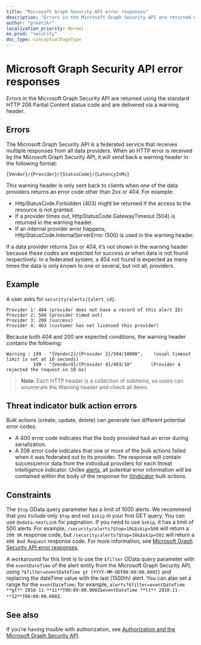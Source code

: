 ```yaml
---
title: "Microsoft Graph Security API error responses"
description: "Errors in the Microsoft Graph Security API are returned using the standard HTTP 206 Partial Content status code and are delivered via a warning header."
author: "preetikr"
localization_priority: Normal
ms.prod: "security"
doc_type: conceptualPageType
---
```


# Microsoft Graph Security API error responses

Errors in the Microsoft Graph Security API are returned using the standard HTTP 206 Partial Content status code and are delivered via a warning header.

## Errors

The Microsoft Graph Security API is a federated service that receives multiple responses from all data providers. When an HTTP error is received by the Microsoft Graph Security API, it will send back a warning header in the following format:
<!-- { "blockType": "ignored" } -->

```http
{Vendor}/{Provider}/{StatusCode}/{LatencyInMs}
```

This warning header is only sent back to clients when one of the data providers returns an error code other than 2xx or 404. For example:

- HttpStatusCode.Forbidden (403) might be returned if the access to the resource is not granted.
- If a provider times out, HttpStatusCode.GatewayTimeout (504) is returned in the warning header.
- If an internal provider error happens, HttpStatusCode.InternalServerError (500) is used in the warning header.

If a data provider returns 2xx or 404, it’s not shown in the warning header because these codes are expected for success or when data is not found respectively. In a federated system, a 404 not found is expected as many times the data is only known to one or several, but not all, providers.

## Example

A user asks for `security/alerts/{alert_id}`.

    Provider 1: 404 (provider does not have a record of this alert ID)
    Provider 2: 504 (provider timed out)
    Provider 3: 200 (success)
    Provider 4: 403 (customer has not licensed this provider)

Because both 404 and 200 are expected conditions, the warning header contains the following:

```HTTP
Warning : 199 - "{Vendor2}/{Provider 2}/504/10000",    (usual timeout limit is set at 10 seconds)
          199 - "{Vendor4}/{Provider 4}/403/10"       (Provider 4 rejected the request in 10 ms)
```

> **Note:** Each HTTP header is a collection of subitems, so users can enumerate the Warning header and check all items.

## Threat indicator bulk action errors

Bulk actions (create, update, delete) can generate two different potential error codes: 

- A 400 error code indicates that the body provided had an error during serialization.
- A 206 error code indicates that one or more of the bulk actions failed when it was federated out to its provider. The response will contain success/error data from the individual providers for each threat intelligence indicator. Unlike [alerts](https://docs.microsoft.com/graph/api/resources/security-api-overview?view=graph-rest-1.0#alerts), all potential error information will be contained within the body of the response for [tiIndicator](https://docs.microsoft.com/graph/api/resources/security-api-overview?view=graph-rest-beta#threat-indicators-preview) bulk actions.

## Constraints

The `$top` OData query parameter has a limit of 1000 alerts. We recommend that you include only `$top` and not `$skip` in your first GET query. You can use `@odata.nextLink` for pagination. If you need to use `$skip`, it has a limit of 500 alerts. For example, `/security/alerts?$top=10&$skip=500` will return a `200 OK` response code, but `/security/alerts?$top=10&$skip=501` will return a `400 Bad Request` response code. For more information, see [Microsoft Graph Security API error responses](../resources/security-error-codes.md).

A workaround for this limit is to use the `$filter` OData query parameter with the `eventDateTime` of the alert entity from the Microsoft Graph Security API, using `?$filter=eventDateTime gt {YYYY-MM-DDT00:00:00.000Z}` and replacing the dateTime value with the last (1500th) alert. You can also set a range for the `eventDateTime`; for example, `alerts?$filter=eventDateTime **gt** 2018-11-**11**T00:00:00.000Z&eventDateTime **lt** 2018-11-**12**T00:00:00.000Z`.

## See also

If you’re having trouble with authorization, see [Authorization and the Microsoft Graph Security API](/graph/security-authorization).
